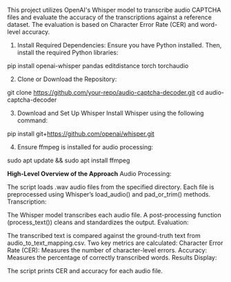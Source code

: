 
This project utilizes OpenAI's Whisper model to transcribe audio CAPTCHA files and evaluate the accuracy of the transcriptions against a reference dataset. The evaluation is based on Character Error Rate (CER) and word-level accuracy.

1. Install Required Dependencies:
Ensure you have Python installed. Then, install the required Python libraries:

pip install openai-whisper pandas editdistance torch torchaudio

2. Clone or Download the Repository:
   
git clone https://github.com/your-repo/audio-captcha-decoder.git
cd audio-captcha-decoder

3. Download and Set Up Whisper
Install Whisper using the following command:

pip install git+https://github.com/openai/whisper.git

4. Ensure ffmpeg is installed for audio processing:

sudo apt update && sudo apt install ffmpeg

**High-Level Overview of the Approach**
Audio Processing:

The script loads .wav audio files from the specified directory.
Each file is preprocessed using Whisper’s load_audio() and pad_or_trim() methods.
Transcription:

The Whisper model transcribes each audio file.
A post-processing function (process_text()) cleans and standardizes the output.
Evaluation:

The transcribed text is compared against the ground-truth text from audio_to_text_mapping.csv.
Two key metrics are calculated:
Character Error Rate (CER): Measures the number of character-level errors.
Accuracy: Measures the percentage of correctly transcribed words.
Results Display:

The script prints CER and accuracy for each audio file.
